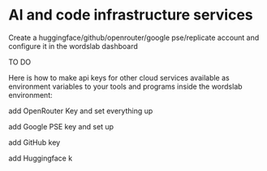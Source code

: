 # AI and code infrastructure services

Create a huggingface/github/openrouter/google pse/replicate account and configure it in the wordslab dashboard

TO DO

Here is how to make api keys for other cloud services available as environment variables to your tools and programs inside the wordslab environment:

add OpenRouter Key and set everything up

add Google PSE key and set up

add GitHub key

add Huggingface k